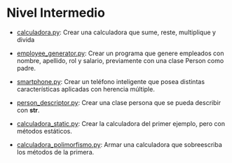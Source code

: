# Nivel Intermedio
- [calculadora.py](calculadora.py): Crear una calculadora que sume, reste, multiplique y divida


- [employee_generator.py](employee_generator.py): Crear un programa que genere empleados con nombre, apellido, rol y salario, previamente con una clase Person como padre.


- [smartphone.py](smartphone.py): Crear un teléfono inteligente que posea distintas características aplicadas con herencia múltiple.


- [person_descriptor.py](person_descriptor.py): Crear una clase persona que se pueda describir con __str__.


- [calculadora_static.py](calculadora_static.py): Crear la calculadora del primer ejemplo, pero con métodos estáticos.


- [calculadora_polimorfismo.py](calculadora_polimorfismo.py): Armar una calculadora que sobreescriba los métodos de la primera.